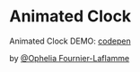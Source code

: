 # Animated Clock

Animated Clock DEMO: [codepen](http://codepen.io/opheliafl/pen/RaYbvL/)

by [@Ophelia Fournier-Laflamme](http://codepen.io/opheliafl)
